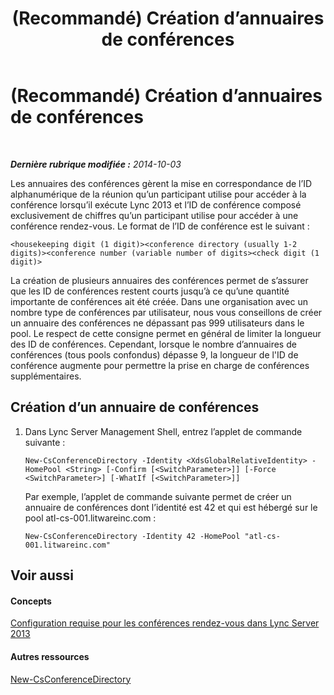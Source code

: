 ﻿---
title: (Recommandé) Création d’annuaires de conférences
TOCTitle: (Recommandé) Création d’annuaires de conférences
ms:assetid: 787f4c94-1c96-468a-a74d-e06b7bd4b8a3
ms:mtpsurl: https://technet.microsoft.com/fr-fr/library/Dn832056(v=OCS.15)
ms:contentKeyID: 63232645
ms.date: 05/20/2016
mtps_version: v=OCS.15
ms.translationtype: HT
---

# (Recommandé) Création d’annuaires de conférences

 

_**Dernière rubrique modifiée :** 2014-10-03_

Les annuaires des conférences gèrent la mise en correspondance de l’ID alphanumérique de la réunion qu’un participant utilise pour accéder à la conférence lorsqu’il exécute Lync 2013 et l’ID de conférence composé exclusivement de chiffres qu’un participant utilise pour accéder à une conférence rendez-vous. Le format de l’ID de conférence est le suivant :

    <housekeeping digit (1 digit)><conference directory (usually 1-2 digits)><conference number (variable number of digits><check digit (1 digit)>

La création de plusieurs annuaires des conférences permet de s’assurer que les ID de conférences restent courts jusqu’à ce qu’une quantité importante de conférences ait été créée. Dans une organisation avec un nombre type de conférences par utilisateur, nous vous conseillons de créer un annuaire des conférences ne dépassant pas 999 utilisateurs dans le pool. Le respect de cette consigne permet en général de limiter la longueur des ID de conférences. Cependant, lorsque le nombre d’annuaires de conférences (tous pools confondus) dépasse 9, la longueur de l'ID de conférence augmente pour permettre la prise en charge de conférences supplémentaires.

## Création d’un annuaire de conférences

1.  Dans Lync Server Management Shell, entrez l’applet de commande suivante :
    
        New-CsConferenceDirectory -Identity <XdsGlobalRelativeIdentity> -HomePool <String> [-Confirm [<SwitchParameter>]] [-Force <SwitchParameter>] [-WhatIf [<SwitchParameter>]]
    
    Par exemple, l’applet de commande suivante permet de créer un annuaire de conférences dont l’identité est 42 et qui est hébergé sur le pool atl-cs-001.litwareinc.com :
    
        New-CsConferenceDirectory -Identity 42 -HomePool "atl-cs-001.litwareinc.com"

## Voir aussi

#### Concepts

[Configuration requise pour les conférences rendez-vous dans Lync Server 2013](lync-server-2013-dial-in-conferencing-requirements.md)  

#### Autres ressources

[New-CsConferenceDirectory](new-csconferencedirectory.md)

